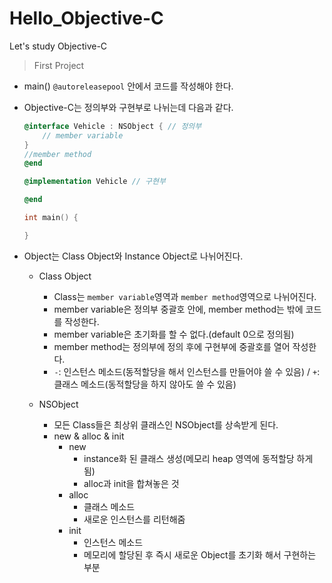 # Hello_Objective-C
Let's study Objective-C


> First Project

- main() `@autoreleasepool` 안에서 코드를 작성해야 한다.
-  Objective-C는 정의부와 구현부로 나뉘는데 다음과 같다.

	```Objective-C
	@interface Vehicle : NSObject { // 정의부
		// member variable
	}
	//member method
	@end
	
	@implementation Vehicle // 구현부
	
	@end
	
	int main() {
	
	}
	```
- Object는 Class Object와 Instance Object로 나뉘어진다.
	- Class Object
		- Class는 `member variable`영역과 `member method`영역으로 나뉘어진다.
		- member variable은 정의부 중괄호 안에, member method는 밖에 코드를 작성한다.
		- member variable은 초기화를 할 수 없다.(default 0으로 정의됨)
		- member method는 정의부에 정의 후에 구현부에  중괄호를 열어 작성한다.
		- `-`: 인스턴스 메소드(동적할당을 해서 인스턴스를 만들어야 쓸 수 있음) / `+`: 클래스 메소드(동적할당을 하지 않아도 쓸 수 있음)
		
	- NSObject
		- 모든 Class들은 최상위 클래스인 NSObject를 상속받게 된다.
		- new & alloc & init
			- new
				-  instance화 된 클래스 생성(메모리 heap 영역에 동적할당 하게 됨)
				-  alloc과 init을 합쳐놓은 것
			- alloc
				- 클래스 메소드
				- 새로운 인스턴스를 리턴해줌
			- init
				- 인스턴스 메소드
				- 메모리에 할당된 후 즉시 새로운 Object를 초기화 해서 구현하는 부분
